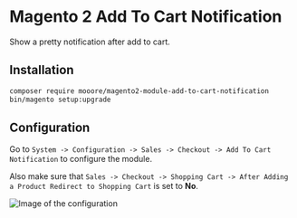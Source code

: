 # Magento 2 Add To Cart Notification

Show a pretty notification after add to cart.

## Installation

```bash
composer require mooore/magento2-module-add-to-cart-notification
bin/magento setup:upgrade
```

## Configuration

Go to `System -> Configuration -> Sales -> Checkout -> Add To Cart Notification` to configure the module.

Also make sure that `Sales -> Checkout -> Shopping Cart -> After Adding a Product Redirect to Shopping Cart` is set to **No**.

![Image of the configuration](docs/configuration.png)
